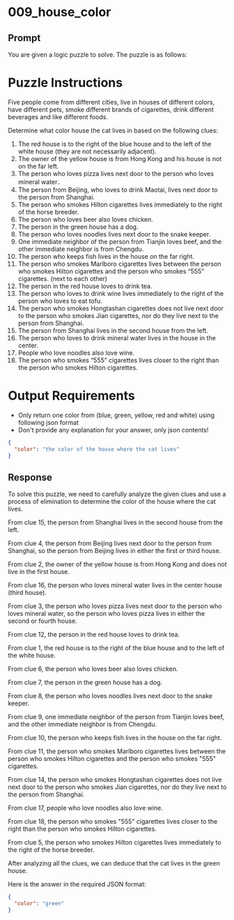 # 009_house_color

## Prompt

You are given a logic puzzle to solve. The puzzle is as follows:

# Puzzle Instructions
Five people come from different cities, live in houses of different colors, have different pets, smoke different brands of cigarettes, drink different beverages and like different foods.

Determine what color house the cat lives in based on the following clues:

1. The red house is to the right of the blue house and to the left of the white house (they are not necessarily adjacent).
2. The owner of the yellow house is from Hong Kong and his house is not on the far left.
3. The person who loves pizza lives next door to the person who loves mineral water．
4. The person from Beijing, who loves to drink Maotai, lives next door to the person from Shanghai.
5. The person who smokes Hilton cigarettes lives immediately to the right of the horse breeder.
6. The person who loves beer also loves chicken.
7. The person in the green house has a dog.
8. The person who loves noodles lives next door to the snake keeper.
9. One immediate neighbor of the person from Tianjin loves beef, and the other immediate neighbor is from Chengdu.
10. The person who keeps fish lives in the house on the far right.
11. The person who smokes Marlboro cigarettes lives between the person who smokes Hilton cigarettes and the person who smokes “555” cigarettes. (next to each other)
12. The person in the red house loves to drink tea.
13. The person who loves to drink wine lives immediately to the right of the person who loves to eat tofu.
14. The person who smokes Hongtashan cigarettes does not live next door to the person who smokes Jian cigarettes, nor do they live next to the person from Shanghai.
15. The person from Shanghai lives in the second house from the left.
16. The person who loves to drink mineral water lives in the house in the center.
17. People who love noodles also love wine.
18. The person who smokes “555” cigarettes lives closer to the right than the person who smokes Hilton cigarettes.

# Output Requirements

- Only return one color from (blue, green, yellow, red and white) using following json format
- Don't provide any explanation for your answer, only json contents!

```json
{
  "color": "the color of the house where the cat lives"
}
```

## Response

To solve this puzzle, we need to carefully analyze the given clues and use a process of elimination to determine the color of the house where the cat lives.


From clue 15, the person from Shanghai lives in the second house from the left.


From clue 4, the person from Beijing lives next door to the person from Shanghai, so the person from Beijing lives in either the first or third house.


From clue 2, the owner of the yellow house is from Hong Kong and does not live in the first house.


From clue 16, the person who loves mineral water lives in the center house (third house).


From clue 3, the person who loves pizza lives next door to the person who loves mineral water, so the person who loves pizza lives in either the second or fourth house.


From clue 12, the person in the red house loves to drink tea.


From clue 1, the red house is to the right of the blue house and to the left of the white house.


From clue 6, the person who loves beer also loves chicken.


From clue 7, the person in the green house has a dog.


From clue 8, the person who loves noodles lives next door to the snake keeper.


From clue 9, one immediate neighbor of the person from Tianjin loves beef, and the other immediate neighbor is from Chengdu.


From clue 10, the person who keeps fish lives in the house on the far right.


From clue 11, the person who smokes Marlboro cigarettes lives between the person who smokes Hilton cigarettes and the person who smokes "555" cigarettes.


From clue 14, the person who smokes Hongtashan cigarettes does not live next door to the person who smokes Jian cigarettes, nor do they live next to the person from Shanghai.


From clue 17, people who love noodles also love wine.


From clue 18, the person who smokes "555" cigarettes lives closer to the right than the person who smokes Hilton cigarettes.


From clue 5, the person who smokes Hilton cigarettes lives immediately to the right of the horse breeder.


After analyzing all the clues, we can deduce that the cat lives in the green house.


Here is the answer in the required JSON format:


```json
{
  "color": "green"
}
```


